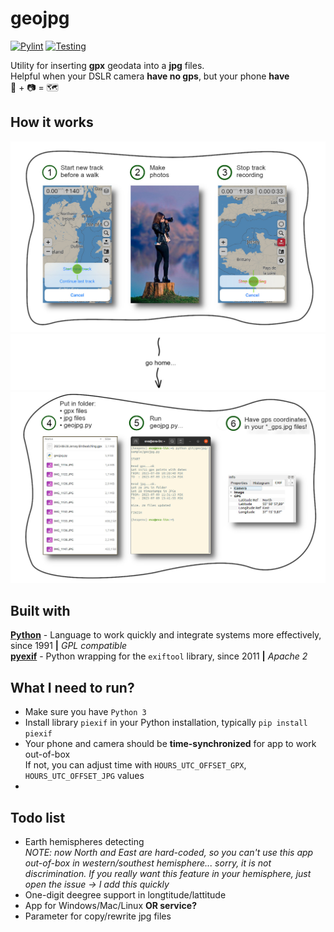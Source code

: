 # geojpg
[![Pylint](https://github.com/baidakovil/geojpg/actions/workflows/pylint.yml/badge.svg)](https://github.com/baidakovil/geojpg/actions/workflows/pylint.yml) [![Testing](https://github.com/baidakovil/geojpg/actions/workflows/python-pytest-flake8.yml/badge.svg)](https://github.com/baidakovil/geojpg/actions/workflows/python-pytest-flake8.yml)


Utility for inserting **gpx** geodata into a **jpg** files.  
Helpful when your DSLR camera **have no gps**, but your phone **have**   
📱 + 📷 = 🗺

  
## How it works

![start_track](docs/geojpg-how-to-1.jpg)
![start_track](docs/arrow.png)
![start_track](docs/geojpg-how-to-2.jpg)

## Built with

**[Python]** - Language to work quickly and integrate systems more effectively, since 1991 **|** *GPL compatible*    
**[pyexif]** - Python wrapping for the `exiftool` library, since 2011 **|** *Apache 2*  

[pyexif]: https://pypi.org/project/pyexif/
[Python]: https://www.python.org/

## What I need to run?

* Make sure you have `Python 3`
* Install library `piexif` in your Python installation, typically `pip install piexif`  
* Your phone and camera should be **time-synchronized** for app to work out-of-box  
If not, you can adjust time with `HOURS_UTC_OFFSET_GPX`, `HOURS_UTC_OFFSET_JPG` values
* 

## Todo list

*  Earth hemispheres detecting  
_NOTE: now North and East are hard-coded, so you can't use this app out-of-box in western/southest hemisphere... sorry, it is not discrimination. If you really want this feature in your hemisphere, just open the issue -> I add this quickly_
*  One-digit deegree support in longtitude/lattitude  
*  App for Windows/Mac/Linux **OR service?** 
*  Parameter for copy/rewrite jpg files  
